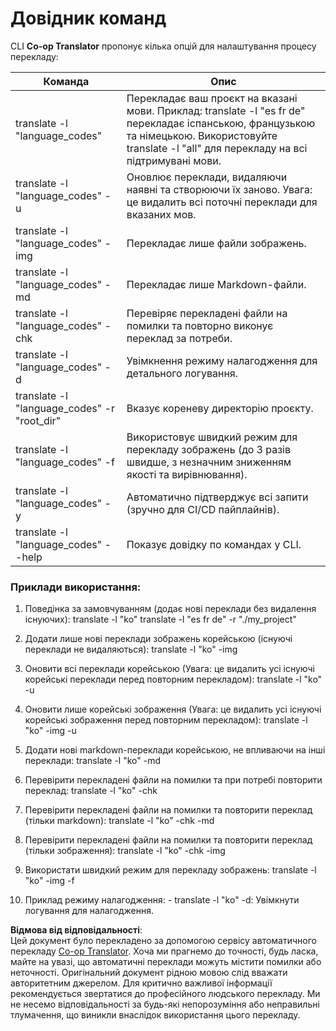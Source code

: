 <!--
CO_OP_TRANSLATOR_METADATA:
{
  "original_hash": "b38d8f042530a4bc872def7cb2c141cd",
  "translation_date": "2025-06-12T11:35:12+00:00",
  "source_file": "getting_started/command-reference.md",
  "language_code": "uk"
}
-->
# Довідник команд  
CLI **Co-op Translator** пропонує кілька опцій для налаштування процесу перекладу:

Команда                                     | Опис  
--------------------------------------------|-------------------------------------------------------------------------------------------------------------------------------------------------------------------------------------------------------  
translate -l "language_codes"               | Перекладає ваш проєкт на вказані мови. Приклад: translate -l "es fr de" перекладає іспанською, французькою та німецькою. Використовуйте translate -l "all" для перекладу на всі підтримувані мови.  
translate -l "language_codes" -u            | Оновлює переклади, видаляючи наявні та створюючи їх заново. Увага: це видалить всі поточні переклади для вказаних мов.  
translate -l "language_codes" -img          | Перекладає лише файли зображень.  
translate -l "language_codes" -md           | Перекладає лише Markdown-файли.  
translate -l "language_codes" -chk          | Перевіряє перекладені файли на помилки та повторно виконує переклад за потреби.  
translate -l "language_codes" -d             | Увімкнення режиму налагодження для детального логування.  
translate -l "language_codes" -r "root_dir" | Вказує кореневу директорію проєкту.  
translate -l "language_codes" -f             | Використовує швидкий режим для перекладу зображень (до 3 разів швидше, з незначним зниженням якості та вирівнювання).  
translate -l "language_codes" -y             | Автоматично підтверджує всі запити (зручно для CI/CD пайплайнів).  
translate -l "language_codes" --help         | Показує довідку по командах у CLI.  

### Приклади використання:

  1. Поведінка за замовчуванням (додає нові переклади без видалення існуючих):   translate -l "ko"    translate -l "es fr de" -r "./my_project"  

  2. Додати лише нові переклади зображень корейською (існуючі переклади не видаляються):    translate -l "ko" -img  

  3. Оновити всі переклади корейською (Увага: це видалить усі існуючі корейські переклади перед повторним перекладом):    translate -l "ko" -u  

  4. Оновити лише корейські зображення (Увага: це видалить усі існуючі корейські зображення перед повторним перекладом):    translate -l "ko" -img -u  

  5. Додати нові markdown-переклади корейською, не впливаючи на інші переклади:    translate -l "ko" -md  

  6. Перевірити перекладені файли на помилки та при потребі повторити переклад: translate -l "ko" -chk  

  7. Перевірити перекладені файли на помилки та повторити переклад (тільки markdown): translate -l "ko" -chk -md  

  8. Перевірити перекладені файли на помилки та повторити переклад (тільки зображення): translate -l "ko" -chk -img  

  9. Використати швидкий режим для перекладу зображень:    translate -l "ko" -img -f  

  10. Приклад режиму налагодження: - translate -l "ko" -d: Увімкнути логування для налагодження.

**Відмова від відповідальності**:  
Цей документ було перекладено за допомогою сервісу автоматичного перекладу [Co-op Translator](https://github.com/Azure/co-op-translator). Хоча ми прагнемо до точності, будь ласка, майте на увазі, що автоматичні переклади можуть містити помилки або неточності. Оригінальний документ рідною мовою слід вважати авторитетним джерелом. Для критично важливої інформації рекомендується звертатися до професійного людського перекладу. Ми не несемо відповідальності за будь-які непорозуміння або неправильні тлумачення, що виникли внаслідок використання цього перекладу.